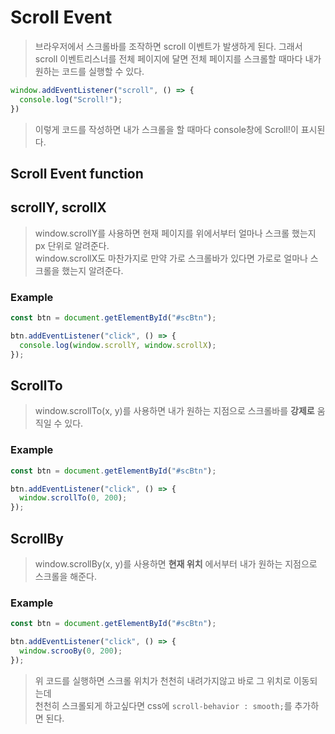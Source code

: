 # Scroll Event
> 브라우저에서 스크롤바를 조작하면 scroll 이벤트가 발생하게 된다. 그래서 scroll 이벤트리스너를 전체 페이지에 달면
> 전체 페이지를 스크롤할 때마다 내가 원하는 코드를 실행할 수 있다.
```js
window.addEventListener("scroll", () => {
  console.log("Scroll!");
})
```
> 이렇게 코드를 작성하면 내가 스크롤을 할 때마다 console창에 Scroll!이 표시된다.

## Scroll Event function

## scrollY, scrollX
> window.scrollY를 사용하면 현재 페이지를 위에서부터 얼마나 스크롤 했는지 px 단위로 알려준다.  
> window.scrollX도 마찬가지로 만약 가로 스크롤바가 있다면 가로로 얼마나 스크롤을 했는지 알려준다.

### Example
```js
const btn = document.getElementById("#scBtn");

btn.addEventListener("click", () => {
  console.log(window.scrollY, window.scrollX);
});
```

## ScrollTo
> window.scrollTo(x, y)를 사용하면 내가 원하는 지점으로 스크롤바를 __강제로__ 움직일 수 있다.

### Example
```js
const btn = document.getElementById("#scBtn");

btn.addEventListener("click", () => {
  window.scrollTo(0, 200);
});
```

## ScrollBy
> window.scrollBy(x, y)를 사용하면 __현재 위치__ 에서부터 내가 원하는 지점으로 스크롤을 해준다.

### Example
```js
const btn = document.getElementById("#scBtn");

btn.addEventListener("click", () => {
  window.scrooBy(0, 200);
});
```
> 위 코드를 실행하면 스크롤 위치가 천천히 내려가지않고 바로 그 위치로 이동되는데  
> 천천히 스크롤되게 하고싶다면 css에 `scroll-behavior : smooth;`를 추가하면 된다.
